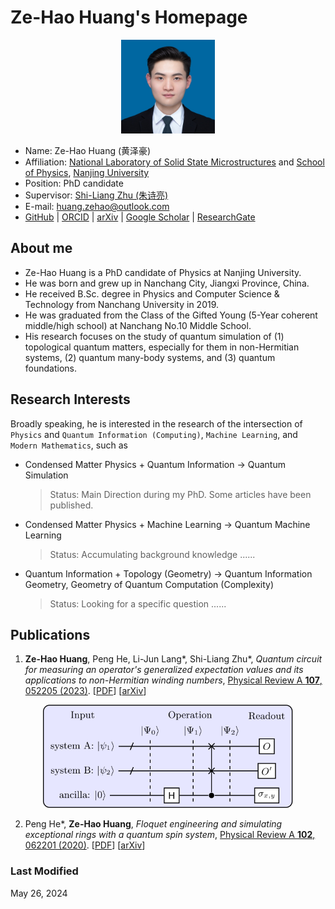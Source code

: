 # Ze-Hao Huang's Homepage

<div align=center>
    <img src="./ID_Photo.jpg" alt="image" width="150" height="auto">
</div>


- Name: Ze-Hao Huang (黄泽豪)
- Affiliation: [National Laboratory of Solid State Microstructures](https://vlssm.nju.edu.cn/main.htm) and [School of Physics](https://physics.nju.edu.cn/), [Nanjing University](https://www.nju.edu.cn/)
- Position: PhD candidate
- Supervisor: [Shi-Liang Zhu (朱诗亮)](https://physics.scnu.edu.cn/a/20201218/6945.html)
- E-mail: [huang.zehao@outlook.com](mailto:huang.zehao@outlook.com)
- [GitHub](https://github.com/zhhuang98)
 | [ORCID](https://orcid.org/0000-0002-1180-7673)
 | [arXiv](https://arxiv.org/a/huang_z_3.html)
 | [Google Scholar](https://scholar.google.cz/citations?hl=zh-CN&pli=1&user=Guq9h6AAAAAJ)
 | [ResearchGate](https://www.researchgate.net/profile/Ze-Hao-Huang)


## About me

- Ze-Hao Huang is a PhD candidate of Physics at Nanjing University.
- He was born and grew up in Nanchang City, Jiangxi Province, China.
- He received B.Sc. degree in Physics and Computer Science & Technology from Nanchang University in 2019.
- He was graduated from the Class of the Gifted Young (5-Year coherent middle/high school) at Nanchang No.10 Middle School.
- His research focuses on the study of quantum simulation of (1) topological quantum matters, especially for them in non-Hermitian systems, (2) quantum many-body systems, and (3) quantum foundations.


## Research Interests

Broadly speaking, he is interested in the research of the intersection of `Physics` and `Quantum Information (Computing)`, `Machine Learning`, and `Modern Mathematics`, such as
- Condensed Matter Physics + Quantum Information -> Quantum Simulation
    > Status: Main Direction during my PhD. Some articles have been published.
- Condensed Matter Physics + Machine Learning -> Quantum Machine Learning
    > Status: Accumulating background knowledge ......
- Quantum Information + Topology (Geometry) -> Quantum Information Geometry, Geometry of Quantum Computation (Complexity)
    > Status: Looking for a specific question ......

<!-- Currently, he tries to design some experimental schemes based on weak-value measurement techniques for verifying novel quantum phenomena. -->


## Publications

1. **Ze-Hao Huang**, Peng He, Li-Jun Lang\*, Shi-Liang Zhu\*, *Quantum circuit for measuring an operator's generalized expectation values and its applications to non-Hermitian winding numbers*, [Physical Review A **107**, 052205 (2023)](https://journals.aps.org/pra/abstract/10.1103/PhysRevA.107.052205).
\[[PDF](papers/PhysRevA.107.052205.pdf)\]
\[[arXiv](https://arxiv.org/abs/2210.12732)\]

<div align=center>
    <img src="./figures/meas_circ.svg" alt="image" width="400" height="auto">
</div>

2. Peng He\*, **Ze-Hao Huang**, *Floquet engineering and simulating exceptional rings with a quantum spin system*, [Physical Review A **102**, 062201 (2020)](https://journals.aps.org/pra/abstract/10.1103/PhysRevA.102.062201). 
\[[PDF](papers/PhysRevA.102.062201.pdf)\]
\[[arXiv](https://arxiv.org/abs/2005.02703)\]


### Last Modified
May 26, 2024
